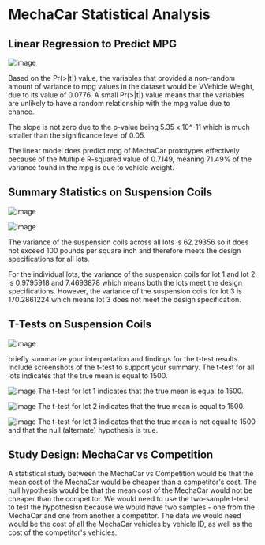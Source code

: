 # MechaCar Statistical Analysis

## Linear Regression to Predict MPG
![image](https://user-images.githubusercontent.com/108503112/209883416-0b21b199-804d-4ff2-b7ae-2f8fdc794225.png)

Based on the Pr(>|t|) value, the variables that provided a non-random amount of variance to mpg values in the dataset would be VVehicle Weight, due to its value of 0.0776. A small Pr(>|t|) value means that the variables are unlikely to have a random relationship with the mpg value due to chance.

The slope is not zero due to the p-value being 5.35 x 10^-11 which is much smaller than the significance level of 0.05.

The linear model does predict mpg of MechaCar prototypes effectively because of the Multiple R-squared value of 0.7149, meaning 71.49% of the variance found in the mpg is due to vehicle weight. 

## Summary Statistics on Suspension Coils
![image](https://user-images.githubusercontent.com/108503112/209722720-fede5a79-7c08-4c52-be3a-380c545e1fcd.png)


![image](https://user-images.githubusercontent.com/108503112/209722744-eaca25a1-a9a2-48a8-a30f-dfcc90ae802c.png)

The variance of the suspension coils across all lots is 62.29356 so it does not exceed 100 pounds per square inch and therefore meets the design specifications for all lots. 

For the individual lots, the variance of the suspension coils for lot 1 and lot 2 is 0.9795918 and 7.4693878 which means both the lots meet the design specifications. However, the variance of the suspension coils for lot 3 is 170.2861224 which means lot 3 does not meet the design specification.

## T-Tests on Suspension Coils
![image](https://user-images.githubusercontent.com/108503112/209742923-3353f46b-c5e9-4f14-a474-392281da9490.png)

briefly summarize your interpretation and findings for the t-test results. Include screenshots of the t-test to support your summary.
The t-test for all lots indicates that the true mean is equal to 1500.

![image](https://user-images.githubusercontent.com/108503112/209895632-bf4a8478-8699-43c7-9ca1-42b46b4f447d.png)
The t-test for lot 1 indicates that the true mean is equal to 1500.

![image](https://user-images.githubusercontent.com/108503112/209896169-2f09c629-5884-4fd6-bcbc-e3420f3c545b.png)
The t-test for lot 2 indicates that the true mean is equal to 1500.

![image](https://user-images.githubusercontent.com/108503112/209895993-3b14d73a-3fb2-4fb0-9c27-012a2e413096.png)
The t-test for lot 3 indicates that the true mean is not equal to 1500 and that the null (alternate) hypothesis is true.

## Study Design: MechaCar vs Competition
A statistical study between the MechaCar vs Competition would be that the mean cost of the MechaCar would be cheaper than a competitor's cost.
The null hypothesis would be that the mean cost of the MechaCar would not be cheaper than the competitor.
We would need to use the two-sample t-test to test the hypothesisn because we would have two samples - one from the MechaCar and one from another a competitor.
The data we would need would be the cost of all the MechaCar vehicles by vehicle ID, as well as the cost of the competitor's vehicles. 
